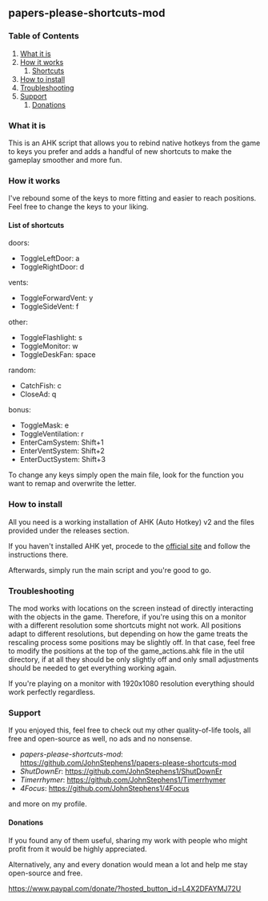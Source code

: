 ## papers-please-shortcuts-mod

### Table of Contents
1. [What it is](#what-it-is)
2. [How it works](#how-it-works)
   1. [Shortcuts](#shortcuts)
3. [How to install](#how-to-install)
4. [Troubleshooting](#troubleshooting)
5. [Support](#support)
   1. [Donations](#donations)

### What it is

This is an AHK script that allows you to rebind native hotkeys from the game to keys you prefer and adds a handful of new shortcuts to make the gameplay smoother and more fun.

### How it works

I've rebound some of the keys to more fitting and easier to reach positions. Feel free to change the keys to your liking.

#### List of shortcuts


doors:
- ToggleLeftDoor: a
- ToggleRightDoor: d

vents:
- ToggleForwardVent: y
- ToggleSideVent: f

other:
- ToggleFlashlight: s
- ToggleMonitor: w
- ToggleDeskFan: space

random:
- CatchFish: c
- CloseAd: q

bonus:
- ToggleMask: e
- ToggleVentilation: r
- EnterCamSystem: Shift+1
- EnterVentSystem: Shift+2
- EnterDuctSystem: Shift+3

To change any keys simply open the main file, look for the function you want to remap and overwrite the letter.

### How to install

All you need is a working installation of AHK (Auto Hotkey) v2 and the files provided under the releases section.

If you haven't installed AHK yet, procede to the [official site](https://www.autohotkey.com/) and follow the instructions there.

Afterwards, simply run the main script and you're good to go.

### Troubleshooting

The mod works with locations on the screen instead of directly interacting with the objects in the game. Therefore, if you're using this on a monitor with a different resolution some shortcuts might not work.
All positions adapt to different resolutions, but depending on how the game treats the rescaling process some positions may be slightly off. In that case, feel free to modify the positions at the top of the game_actions.ahk file in the util directory, if at all they should be only slightly off and only small adjustments should be needed to get everything working again.

If you're playing on a monitor with 1920x1080 resolution everything should work perfectly regardless.

### Support

If you enjoyed this, feel free to check out my other quality-of-life tools, all free and open-source as well, no ads and no nonsense.

- _papers-please-shortcuts-mod_: https://github.com/JohnStephens1/papers-please-shortcuts-mod
- _ShutDownEr_: https://github.com/JohnStephens1/ShutDownEr
- _Timerrhymer_: https://github.com/JohnStephens1/Timerrhymer
- _4Focus_: https://github.com/JohnStephens1/4Focus

and more on my profile.

#### Donations

If you found any of them useful, sharing my work with people who might profit from it would be highly appreciated.

Alternatively, any and every donation would mean a lot and help me stay open-source and free.

https://www.paypal.com/donate/?hosted_button_id=L4X2DFAYMJ72U